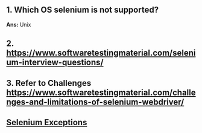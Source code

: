 
## 1. Which OS selenium is not supported?
**Ans:** Unix

## 2. https://www.softwaretestingmaterial.com/selenium-interview-questions/

## 3. Refer to Challenges https://www.softwaretestingmaterial.com/challenges-and-limitations-of-selenium-webdriver/ 

## [Selenium Exceptions](https://www.softwaretestinghelp.com/exception-handling-framework-selenium-tutorial-19/)
